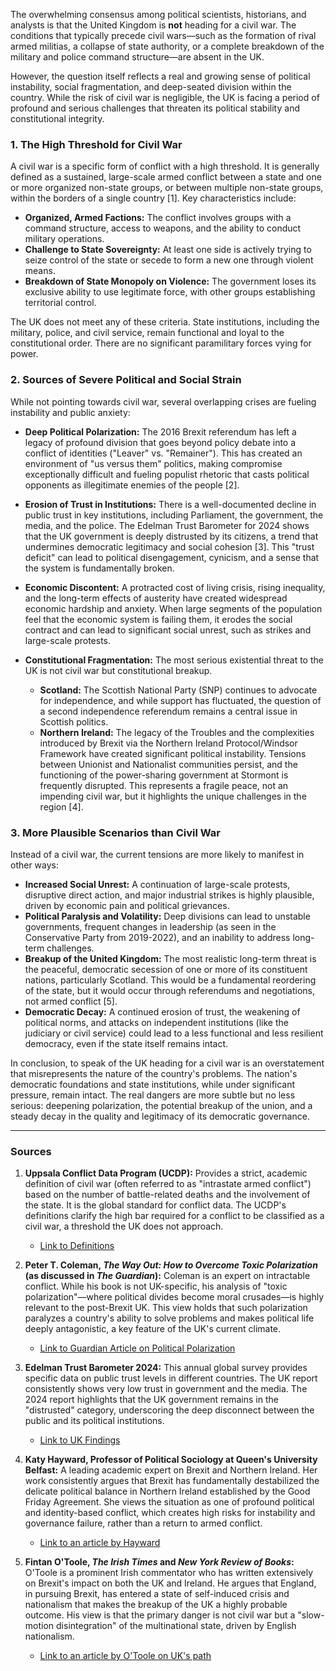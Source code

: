 The overwhelming consensus among political scientists, historians, and analysts is that the United Kingdom is **not** heading for a civil war. The conditions that typically precede civil wars—such as the formation of rival armed militias, a collapse of state authority, or a complete breakdown of the military and police command structure—are absent in the UK.

However, the question itself reflects a real and growing sense of political instability, social fragmentation, and deep-seated division within the country. While the risk of civil war is negligible, the UK is facing a period of profound and serious challenges that threaten its political stability and constitutional integrity.

### 1. The High Threshold for Civil War

A civil war is a specific form of conflict with a high threshold. It is generally defined as a sustained, large-scale armed conflict between a state and one or more organized non-state groups, or between multiple non-state groups, within the borders of a single country [1]. Key characteristics include:

*   **Organized, Armed Factions:** The conflict involves groups with a command structure, access to weapons, and the ability to conduct military operations.
*   **Challenge to State Sovereignty:** At least one side is actively trying to seize control of the state or secede to form a new one through violent means.
*   **Breakdown of State Monopoly on Violence:** The government loses its exclusive ability to use legitimate force, with other groups establishing territorial control.

The UK does not meet any of these criteria. State institutions, including the military, police, and civil service, remain functional and loyal to the constitutional order. There are no significant paramilitary forces vying for power.

### 2. Sources of Severe Political and Social Strain

While not pointing towards civil war, several overlapping crises are fueling instability and public anxiety:

*   **Deep Political Polarization:** The 2016 Brexit referendum has left a legacy of profound division that goes beyond policy debate into a conflict of identities ("Leaver" vs. "Remainer"). This has created an environment of "us versus them" politics, making compromise exceptionally difficult and fueling populist rhetoric that casts political opponents as illegitimate enemies of the people [2].

*   **Erosion of Trust in Institutions:** There is a well-documented decline in public trust in key institutions, including Parliament, the government, the media, and the police. The Edelman Trust Barometer for 2024 shows that the UK government is deeply distrusted by its citizens, a trend that undermines democratic legitimacy and social cohesion [3]. This "trust deficit" can lead to political disengagement, cynicism, and a sense that the system is fundamentally broken.

*   **Economic Discontent:** A protracted cost of living crisis, rising inequality, and the long-term effects of austerity have created widespread economic hardship and anxiety. When large segments of the population feel that the economic system is failing them, it erodes the social contract and can lead to significant social unrest, such as strikes and large-scale protests.

*   **Constitutional Fragmentation:** The most serious existential threat to the UK is not civil war but constitutional breakup.
    *   **Scotland:** The Scottish National Party (SNP) continues to advocate for independence, and while support has fluctuated, the question of a second independence referendum remains a central issue in Scottish politics.
    *   **Northern Ireland:** The legacy of the Troubles and the complexities introduced by Brexit via the Northern Ireland Protocol/Windsor Framework have created significant political instability. Tensions between Unionist and Nationalist communities persist, and the functioning of the power-sharing government at Stormont is frequently disrupted. This represents a fragile peace, not an impending civil war, but it highlights the unique challenges in the region [4].

### 3. More Plausible Scenarios than Civil War

Instead of a civil war, the current tensions are more likely to manifest in other ways:

*   **Increased Social Unrest:** A continuation of large-scale protests, disruptive direct action, and major industrial strikes is highly plausible, driven by economic pain and political grievances.
*   **Political Paralysis and Volatility:** Deep divisions can lead to unstable governments, frequent changes in leadership (as seen in the Conservative Party from 2019-2022), and an inability to address long-term challenges.
*   **Breakup of the United Kingdom:** The most realistic long-term threat is the peaceful, democratic secession of one or more of its constituent nations, particularly Scotland. This would be a fundamental reordering of the state, but it would occur through referendums and negotiations, not armed conflict [5].
*   **Democratic Decay:** A continued erosion of trust, the weakening of political norms, and attacks on independent institutions (like the judiciary or civil service) could lead to a less functional and less resilient democracy, even if the state itself remains intact.

In conclusion, to speak of the UK heading for a civil war is an overstatement that misrepresents the nature of the country's problems. The nation's democratic foundations and state institutions, while under significant pressure, remain intact. The real dangers are more subtle but no less serious: deepening polarization, the potential breakup of the union, and a steady decay in the quality and legitimacy of its democratic governance.

***

### Sources

1.  **Uppsala Conflict Data Program (UCDP):** Provides a strict, academic definition of civil war (often referred to as "intrastate armed conflict") based on the number of battle-related deaths and the involvement of the state. It is the global standard for conflict data. The UCDP's definitions clarify the high bar required for a conflict to be classified as a civil war, a threshold the UK does not approach.
    *   [Link to Definitions](https://ucdp.uu.se/definitions)

2.  **Peter T. Coleman, *The Way Out: How to Overcome Toxic Polarization* (as discussed in *The Guardian*):** Coleman is an expert on intractable conflict. While his book is not UK-specific, his analysis of "toxic polarization"—where political divides become moral crusades—is highly relevant to the post-Brexit UK. This view holds that such polarization paralyzes a country's ability to solve problems and makes political life deeply antagonistic, a key feature of the UK's current climate.
    *   [Link to Guardian Article on Political Polarization](https://www.theguardian.com/society/2021/jun/20/divided-we-fall-the-perils-of-a-polarised-world)

3.  **Edelman Trust Barometer 2024:** This annual global survey provides specific data on public trust levels in different countries. The UK report consistently shows very low trust in government and the media. The 2024 report highlights that the UK government remains in the "distrusted" category, underscoring the deep disconnect between the public and its political institutions.
    *   [Link to UK Findings](https://www.edelman.co.uk/research/edelman-trust-barometer-2024)

4.  **Katy Hayward, Professor of Political Sociology at Queen's University Belfast:** A leading academic expert on Brexit and Northern Ireland. Her work consistently argues that Brexit has fundamentally destabilized the delicate political balance in Northern Ireland established by the Good Friday Agreement. She views the situation as one of profound political and identity-based conflict, which creates high risks for instability and governance failure, rather than a return to armed conflict.
    *   [Link to an article by Hayward](https://ukandeu.ac.uk/the-deal-is-done-but-the-troubles-caused-by-brexit-are-far-from-over-for-northern-ireland/)

5.  **Fintan O'Toole, *The Irish Times* and *New York Review of Books*:** O'Toole is a prominent Irish commentator who has written extensively on Brexit's impact on both the UK and Ireland. He argues that England, in pursuing Brexit, has entered a state of self-induced crisis and nationalism that makes the breakup of the UK a highly probable outcome. His view is that the primary danger is not civil war but a "slow-motion disintegration" of the multinational state, driven by English nationalism.
    *   [Link to an article by O'Toole on UK's path](https://www.theguardian.com/commentisfree/2022/oct/24/tories-england-liz-truss-party-britain)